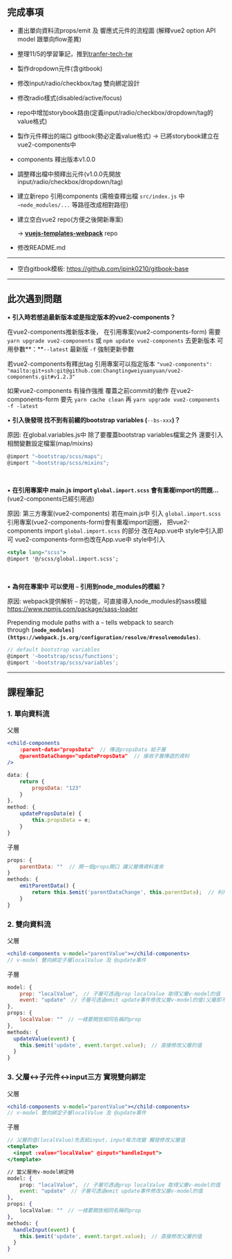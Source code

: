 ## 完成事項

- 畫出單向資料流props/emit 及 響應式元件的流程圖
(解釋vue2 option API model 跟單向flow差異)
- 整理11/5的學習筆記，推到[tranfer-tech-tw](https://github.com/jpink0210/tranfer-tech-tw)
- 製作dropdown元件(含gitbook)
- 修改input/radio/checkbox/tag 雙向綁定設計
- 修改radio樣式(disabled/active/focus)
- repo中增加storybook路由(定義input/radio/checkbox/dropdown/tag的value格式)
- 製作元件釋出的端口 gitbook(勢必定義value格式)
    → 已將storybook建立在vue2-components中
- components 釋出版本v1.0.0
- 調整釋出檔中預釋出元件(v1.0.0先開放input/radio/checkbox/dropdown/tag)
- 建立新repo 引用components
(需檢查釋出檔 `src/index.js` 中 `~node_modules/...` 等路徑改成相對路徑)
- 建立空白vue2 repo(方便之後開新專案)
    
    → **[vuejs-templates-webpack](https://github.com/Changtingweiyuanyuan/vuejs-templates-webpack)** repo
    
- 修改README.md
----
- 空白gitbook模板: https://github.com/jpink0210/gitbook-base

---
## 此次遇到問題

▪️ **引入時若想追最新版本或是指定版本的vue2-components？**

在vue2-components推新版本後，
在引用專案(vue2-components-form) 需要
`yarn upgrade vue2-components` 或 `npm update vue2-components` 去更新版本
可用參數**：**`--latest` 最新版 `-f` 強制更新參數

若vue2-components有釋出tag 引用專案可以指定版本
`"vue2-components": "mailto:git+ssh:git@github.com:Changtingweiyuanyuan/vue2-components.git#v1.2.3"`

如果vue2-components 有操作強推 覆蓋之前commit的動作
在vue2-components-form 要先 `yarn cache clean`
再 `yarn upgrade vue2-components -f -latest`
<br>

▪ **引入後發現 找不到有前綴的bootstrap variables (**`--bs-xxx`**)？**

原因:
在global.variables.js中 除了要覆蓋bootstrap variables檔案之外 
還要引入相關變數設定檔案(map/mixins)

```jsx
@import "~bootstrap/scss/maps";
@import "~bootstrap/scss/mixins";
```
<br>

▪️ **在引用專案中 main.js import `global.import.scss` 會有重複import的問題…**
(vue2-components已經引用過)

原因:
第三方專案(vue2-components) 若在main.js中 引入 `global.import.scss` 
引用專案(vue2-components-form)會有重複import迴圈，
把vue2-components import `global.import.scss` 的部分 改在App.vue中 style中引入即可
vue2-components-form也改在App.vue中 style中引入

```jsx
<style lang="scss">
@import '@/scss/global.import.scss';
```
<br>

▪️ **為何在專案中 可以使用 `~` 引用到node_modules的模組？**

原因:
webpack提供解析 `~` 的功能，可直接導入node_modules的sass模組
https://www.npmjs.com/package/sass-loader

Prepending module paths with a `~` tells webpack to search through **`[node_modules](https://webpack.js.org/configuration/resolve/#resolvemodules)`**.

```jsx
// default bootstrap variables
@import '~bootstrap/scss/functions';
@import '~bootstrap/scss/variables';
```

---

## 課程筆記
### 1. 單向資料流

父層

```jsx
<child-components
	:parent-data="propsData"  // 傳送propsData 給子層
	@parentDataChange="updatePropsData"  // 接收子層傳遞的資料
/>

data: {
	return {
		propsData: "123"
	}
},
method: {
	updatePropsData(e) {
		this.propsData = e;
	}
}
```

子層

```jsx
props: {
	parentData: ""  // 開一個props開口 讓父層傳資料進來
}
methods: {
	emitParentData() {
		return this.$emit('parentDataChange', this.parentData);  // 利用$emit 傳送資料給父層
	}
}

```

### 2. 雙向資料流

父層

```jsx
<child-components v-model="parentValue"></child-components>
// v-model 雙向綁定子層localValue 及 @update事件 
```

子層

```jsx
model: {
    prop: "localValue",　// 子層可透過prop localValue 取得父層v-model的值
    event: "update"　// 子層可透過emit update事件修改父層v-model的值(父層即不需接收@update事件)
},
props: {
	localValue: ""　// 一樣要開放相同名稱的prop
},
methods: {
  updateValue(event) {
    this.$emit('update', event.target.value);　// 直接修改父層的值
  }
}
```

### 3. 父層↔子元件↔input三方 實現雙向綁定

父層

```jsx
<child-components v-model="parentValue"></child-components>
// v-model 雙向綁定子層localValue 及 @update事件
```

子層

```jsx
// 父層的值(localValue)先丟給input，input每次改變 觸發修改父層值
<template>
  <input :value="localValue" @input="handleInput">
</template>

// 當父層用v-model綁定時
model: {
    prop: "localValue",　// 子層可透過prop localValue 取得父層v-model的值
    event: "update"　// 子層可透過emit update事件修改父層v-model的值
},
props: {
	localValue: ""　// 一樣要開放相同名稱的prop
},
methods: {
  handleInput(event) {
    this.$emit('update', event.target.value);　// 直接修改父層的值
  }
}
```